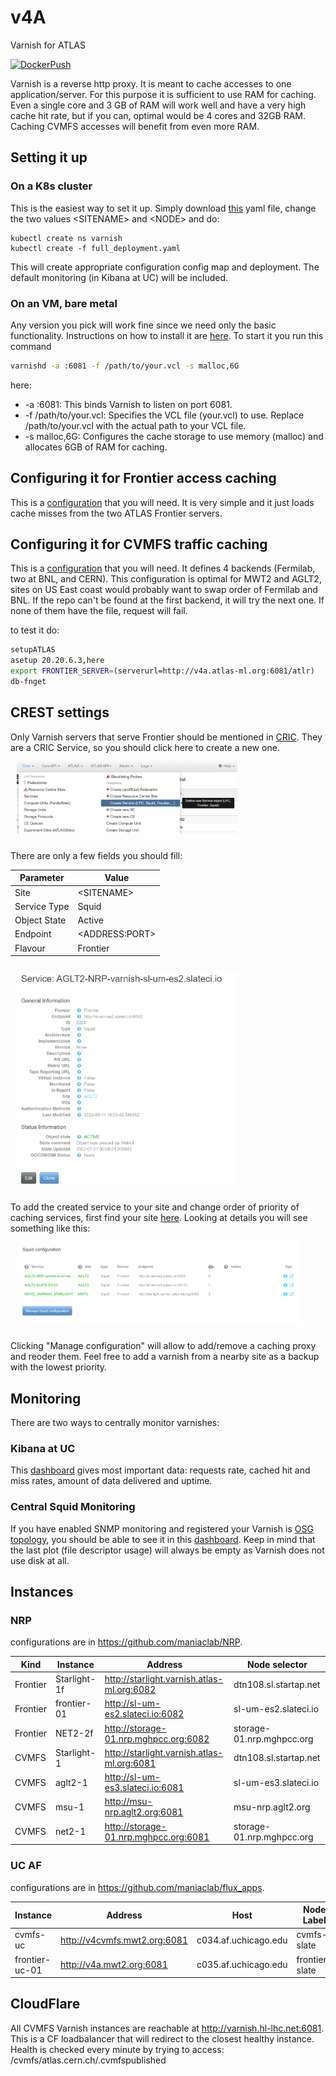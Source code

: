 # v4A

Varnish for ATLAS

[![DockerPush](https://github.com/ivukotic/v4A/actions/workflows/DockerPush.yml/badge.svg?branch=main)](https://github.com/ivukotic/v4A/actions/workflows/DockerPush.yml)

Varnish is a reverse http proxy. It is meant to cache accesses to one application/server. For this purpose it is sufficient to use RAM for caching.
Even a single core and 3 GB of RAM will work well and have a very high cache hit rate, but if you can, optimal would be 4 cores and 32GB RAM. Caching CVMFS accesses will benefit from even more RAM.

## Setting it up

### On a K8s cluster

This is the easiest way to set it up. Simply download [this](kube/full_frontier_deployment.yaml) yaml file, change the two values \<SITENAME\> and \<NODE\> and do:

```
kubectl create ns varnish
kubectl create -f full_deployment.yaml
```

This will create appropriate configuration config map and deployment. The default monitoring (in Kibana at UC) will be included.

### On an VM, bare metal

Any version you pick will work fine since we need only the basic functionality. Instructions on how to install it are [here](https://varnish-cache.org/docs/trunk/installation/index.html).
To start it you run this command

```bash
varnishd -a :6081 -f /path/to/your.vcl -s malloc,6G
```

here:

* -a :6081: This binds Varnish to listen on port 6081.
* -f /path/to/your.vcl: Specifies the VCL file (your.vcl) to use. Replace /path/to/your.vcl with the actual path to your VCL file.
* -s malloc,6G: Configures the cache storage to use memory (malloc) and allocates 6GB of RAM for caching.

## Configuring it for Frontier access caching

This is a [configuration](default.vcl) that you will need. It is very simple and it just loads cache misses from the two ATLAS Frontier servers.

## Configuring it for CVMFS traffic caching

This is a [configuration](default_cvmfs.vcl) that you will need. It defines 4 backends (Fermilab, two at BNL, and CERN). This configuration is optimal for MWT2 and AGLT2, sites on US East coast would probably want to swap order of Fermilab and BNL. If the repo can't be found at the first backend, it will try the next one. If none of them have the file, request will fail.

to test it do:

```sh
setupATLAS
asetup 20.20.6.3,here
export FRONTIER_SERVER=(serverurl=http://v4a.atlas-ml.org:6081/atlr)
db-fnget
```

## CREST settings

Only Varnish servers that serve Frontier should be mentioned in [CRIC](https://atlas-cric.cern.ch/).
They are a CRIC Service, so you should click here to create a new one.
<img src="Manual/CRIC_create_service.png" alt="create service" style="width:70%;margin: 10px;" />

There are only a few fields you should fill:

| **Parameter**  | **Value**        |
| -------------- | ---------------- |
| Site           | \<SITENAME\>       |
| Service Type   | Squid            |
| Object State   | Active           |
| Endpoint       | \<ADDRESS:PORT\>   |
| Flavour        | Frontier         |

<img src="Manual/CRIC_varnish_service.png" alt="varnish service" style="width:70%;margin: 10px;" />

To add the created service to your site and change order of priority of caching services, first find your site [here](https://atlas-cric.cern.ch/core/experimentsite/list/). Looking at details you will see something like this:
<img src="Manual/CRIC_squid_configuration.png" alt="squid configuration" style="width:90%;margin: 10px;" />

Clicking "Manage configuration" will allow to add/remove a caching proxy and reoder them. Feel free to add a varnish from a nearby site as a backup with the lowest priority.

## Monitoring

There are two ways to centrally monitor varnishes:

### Kibana at UC

This [dashboard](https://atlas-kibana.mwt2.org:5601/s/varnish/app/r/s/gol0t) gives most important data: requests rate, cached hit and miss rates, amount of data delivered and uptime.

### Central Squid Monitoring

If you have enabled SNMP monitoring and registered your Varnish is [OSG topology](https://github.com/opensciencegrid/topology), you should be able to see it in this [dashboard](http://wlcg-squid-monitor.cern.ch/snmpstats/mrtgatlas2/indexatlas2.html). Keep in mind that the last plot (file descriptor usage) will always be empty as Varnish does not use disk at all.

## Instances

### NRP

configurations are in <https://github.com/maniaclab/NRP>.

| **Kind** | **Instance** | **Address** | **Node selector** |
| --------- | --- | --------------- | ------------- |
|   Frontier |  Starlight-1f  |  <http://starlight.varnish.atlas-ml.org:6082>  | dtn108.sl.startap.net |
|   Frontier |  frontier-01   |  <http://sl-um-es2.slateci.io:6082>  | sl-um-es2.slateci.io  |
|   Frontier |  NET2-2f | <http://storage-01.nrp.mghpcc.org:6082>  | storage-01.nrp.mghpcc.org |
|   CVMFS | Starlight-1 | <http://starlight.varnish.atlas-ml.org:6081> | dtn108.sl.startap.net |
|   CVMFS | aglt2-1 | <http://sl-um-es3.slateci.io:6081> | sl-um-es3.slateci.io |
|   CVMFS | msu-1 | <http://msu-nrp.aglt2.org:6081> | msu-nrp.aglt2.org |
|   CVMFS | net2-1 | <http://storage-01.nrp.mghpcc.org:6081> | storage-01.nrp.mghpcc.org |

### UC AF

configurations are in <https://github.com/maniaclab/flux_apps>.

| **Instance** | **Address** | **Host** | **Node Label** |
| ------------ | --------------- | ---- | ------ |
|  cvmfs-uc          | <http://v4cvmfs.mwt2.org:6081> | c034.af.uchicago.edu | cvmfs-slate |
|  frontier-uc-01    | <http://v4a.mwt2.org:6081> | c035.af.uchicago.edu | frontier-slate  |

## CloudFlare

All CVMFS Varnish instances are reachable at <http://varnish.hl-lhc.net:6081>.
This is a CF loadbalancer that will redirect to the closest healthy instance.
Health is checked every minute by trying to access: /cvmfs/atlas.cern.ch/.cvmfspublished
